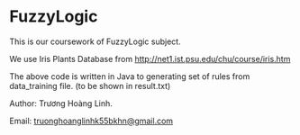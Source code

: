 FuzzyLogic
==========

This is our coursework of FuzzyLogic subject.

We use Iris Plants Database from http://net1.ist.psu.edu/chu/course/iris.htm

The above code is written in Java to generating set of rules from data_training file. (to be shown in result.txt)

Author: Trương Hoàng Linh.

Email: truonghoanglinhk55bkhn@gmail.com
